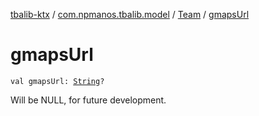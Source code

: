 [tbalib-ktx](../../index.md) / [com.npmanos.tbalib.model](../index.md) / [Team](index.md) / [gmapsUrl](./gmaps-url.md)

# gmapsUrl

`val gmapsUrl: `[`String`](https://kotlinlang.org/api/latest/jvm/stdlib/kotlin/-string/index.html)`?`

Will be NULL, for future development.

